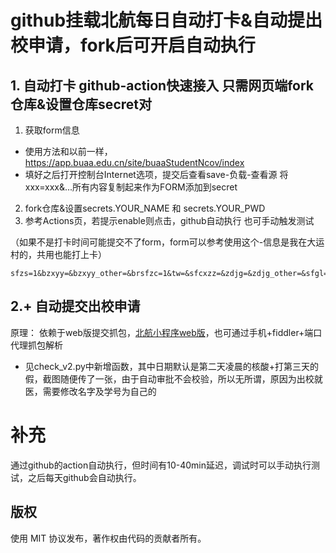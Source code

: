 # github挂载北航每日自动打卡&自动提出校申请，fork后可开启自动执行
## 1. 自动打卡 github-action快速接入 只需网页端fork仓库&设置仓库secret对
1. 获取form信息
- 使用方法和以前一样，https://app.buaa.edu.cn/site/buaaStudentNcov/index
- 填好之后打开控制台Internet选项，提交后查看save-负载-查看源  将xxx=xxx&...所有内容复制起来作为FORM添加到secret
2. fork仓库&设置secrets.YOUR_NAME 和 secrets.YOUR_PWD
3. 参考Actions页，若提示enable则点击，github自动执行 也可手动触发测试

（如果不是打卡时间可能提交不了form，form可以参考使用这个-信息是我在大运村的，共用也能打上卡）
```
sfzs=1&bzxyy=&bzxyy_other=&brsfzc=1&tw=&sfcxzz=&zdjg=&zdjg_other=&sfgl=&gldd=&gldd_other=&glyy=&glyy_other=&gl_start=&gl_end=&sfmqjc=&sfzc_14=1&sfqw_14=0&sfqw_14_remark=&sfzgfx=0&sfzgfx_remark=&sfjc_14=0&sfjc_14_remark=&sfjcqz_14=0&sfjcqz_14_remark=&sfgtjz_14=0&sfgtjz_14_remark=&szsqqz=0&sfyqk=&szdd=1&area=%E5%8C%97%E4%BA%AC%E5%B8%82%20%E6%B5%B7%E6%B7%80%E5%8C%BA&city=%E5%8C%97%E4%BA%AC%E5%B8%82&province=%E5%8C%97%E4%BA%AC%E5%B8%82&address=%E5%8C%97%E4%BA%AC%E5%B8%82%E6%B5%B7%E6%B7%80%E5%8C%BA%E8%8A%B1%E5%9B%AD%E8%B7%AF%E8%A1%97%E9%81%93%E8%80%81%E9%BA%BB%E6%8A%84%E6%89%8B%28%E7%9F%A5%E6%98%A5%E8%B7%AF%E5%BA%97%29%E5%8C%97%E4%BA%AC%E8%88%AA%E7%A9%BA%E8%88%AA%E5%A4%A9%E5%A4%A7%E5%AD%A6%E5%A4%A7%E8%BF%90%E6%9D%91%E5%AD%A6%E7%94%9F%E5%85%AC%E5%AF%93&geo_api_info=%7B%22type%22%3A%22complete%22%2C%22position%22%3A%7B%22Q%22%3A39.977510579428%2C%22R%22%3A116.34294786241401%2C%22lng%22%3A116.342948%2C%22lat%22%3A39.977511%7D%2C%22location_type%22%3A%22html5%22%2C%22message%22%3A%22Get%20ipLocation%20failed.Get%20geolocation%20success.Convert%20Success.Get%20address%20success.%22%2C%22accuracy%22%3A90%2C%22isConverted%22%3Atrue%2C%22status%22%3A1%2C%22addressComponent%22%3A%7B%22citycode%22%3A%22010%22%2C%22adcode%22%3A%22110108%22%2C%22businessAreas%22%3A%5B%7B%22name%22%3A%22%E5%A4%A7%E9%92%9F%E5%AF%BA%E6%9D%91%22%2C%22id%22%3A%22110108%22%2C%22location%22%3A%7B%22Q%22%3A39.965569%2C%22R%22%3A116.339877%2C%22lng%22%3A116.339877%2C%22lat%22%3A39.965569%7D%7D%2C%7B%22name%22%3A%22%E4%BA%94%E9%81%93%E5%8F%A3%22%2C%22id%22%3A%22110108%22%2C%22location%22%3A%7B%22Q%22%3A39.99118%2C%22R%22%3A116.34157800000003%2C%22lng%22%3A116.341578%2C%22lat%22%3A39.99118%7D%7D%2C%7B%22name%22%3A%22%E5%8F%8C%E6%A6%86%E6%A0%91%22%2C%22id%22%3A%22110108%22%2C%22location%22%3A%7B%22Q%22%3A39.971882%2C%22R%22%3A116.32657599999999%2C%22lng%22%3A116.326576%2C%22lat%22%3A39.971882%7D%7D%5D%2C%22neighborhoodType%22%3A%22%22%2C%22neighborhood%22%3A%22%22%2C%22building%22%3A%22%22%2C%22buildingType%22%3A%22%22%2C%22street%22%3A%22%E7%9F%A5%E6%98%A5%E8%B7%AF%22%2C%22streetNumber%22%3A%2229%E5%8F%B7%E9%99%A2%22%2C%22country%22%3A%22%E4%B8%AD%E5%9B%BD%22%2C%22province%22%3A%22%E5%8C%97%E4%BA%AC%E5%B8%82%22%2C%22city%22%3A%22%22%2C%22district%22%3A%22%E6%B5%B7%E6%B7%80%E5%8C%BA%22%2C%22towncode%22%3A%22110108018000%22%2C%22township%22%3A%22%E8%8A%B1%E5%9B%AD%E8%B7%AF%E8%A1%97%E9%81%93%22%7D%2C%22formattedAddress%22%3A%22%E5%8C%97%E4%BA%AC%E5%B8%82%E6%B5%B7%E6%B7%80%E5%8C%BA%E8%8A%B1%E5%9B%AD%E8%B7%AF%E8%A1%97%E9%81%93%E8%80%81%E9%BA%BB%E6%8A%84%E6%89%8B%28%E7%9F%A5%E6%98%A5%E8%B7%AF%E5%BA%97%29%E5%8C%97%E4%BA%AC%E8%88%AA%E7%A9%BA%E8%88%AA%E5%A4%A9%E5%A4%A7%E5%AD%A6%E5%A4%A7%E8%BF%90%E6%9D%91%E5%AD%A6%E7%94%9F%E5%85%AC%E5%AF%93%22%2C%22roads%22%3A%5B%5D%2C%22crosses%22%3A%5B%5D%2C%22pois%22%3A%5B%5D%2C%22info%22%3A%22SUCCESS%22%7D&gwdz=&is_move=0&move_reason=&move_remark=&realname=%E6%9D%A8%E6%96%87%E5%93%B2&number=SY2002220&uid=401394&created=1653737805&date=20220528&id=13260932&gwszdd=
```

## 2.+ 自动提交出校申请
原理： 依赖于web版提交抓包，[北航小程序web版](https://app.buaa.edu.cn/site/applicationSquare/index?sid=16)，也可通过手机+fiddler+端口代理抓包解析
- 见check_v2.py中新增函数，其中日期默认是第二天凌晨的核酸+打第三天的假，截图随便传了一张，由于自动审批不会校验，所以无所谓，原因为出校就医，需要修改名字及学号为自己的


# 补充
通过github的action自动执行，但时间有10-40min延迟，调试时可以手动执行测试，之后每天github会自动执行。

## 版权

使用 MIT 协议发布，著作权由代码的贡献者所有。
